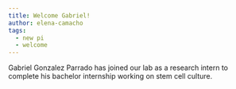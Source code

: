 ```yaml
---
title: Welcome Gabriel!
author: elena-camacho
tags:
  - new pi
  - welcome
---
```


Gabriel Gonzalez Parrado has joined our lab as a research intern to complete his bachelor internship working on stem cell culture.

